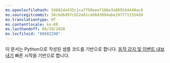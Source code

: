 ```yaml
---
ms.openlocfilehash: 54882de435c1ca7750aee7180e3a889144440ac8
ms.sourcegitcommit: 56cbd6d97cb52e61ceb6d3894abe1977713354d9
ms.translationtype: HT
ms.contentlocale: ko-KR
ms.lasthandoff: 08/20/2020
ms.locfileid: "88682298"
---
```

이 문서는 Python으로 작성된 샘플 코드를 기반으로 합니다. [동작 감지 및 이벤트 내보내기](../../../detect-motion-emit-events-quickstart.md) 빠른 시작을 기반으로 합니다.
